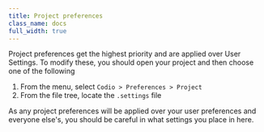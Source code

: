 ```yaml
---
title: Project preferences
class_name: docs
full_width: true
---
```


Project preferences get the highest priority and are applied over User Settings. To modify these, you should open your project and then choose one of the following

1. From the menu, select `Codio > Preferences > Project`
2. From the file tree, locate the `.settings` file

As any project preferences will be applied over your user preferences and everyone else's, you should be careful in what settings you place in here.

